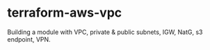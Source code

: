 # terraform-aws-vpc

Building a module with VPC, private & public subnets, IGW, NatG, s3 endpoint, VPN.
